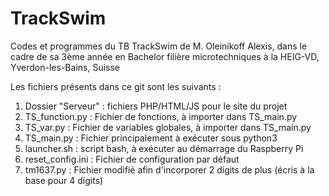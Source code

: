 # TrackSwim
Codes et programmes du TB TrackSwim de M. Oleinikoff Alexis, dans le cadre de sa 3ème année en Bachelor filière microtechniques à la HEIG-VD, Yverdon-les-Bains,  Suisse

Les fichiers  présents dans ce git sont les suivants :

1. Dossier "Serveur" : fichiers PHP/HTML/JS pour le site du projet
2. TS_function.py : Fichier de fonctions, à importer dans TS_main.py
3. TS_var.py : Fichier de variables globales, à importer dans TS_main.py
4. TS_main.py : Fichier principalement à exécuter sous python3
5. launcher.sh : script bash, à exécuter au démarrage du Raspberry Pi
6. reset_config.ini : Fichier de configuration par défaut
7. tm1637.py : Fichier modifié afin d'incorporer 2 digits de plus (écris à la base pour 4 digits)
